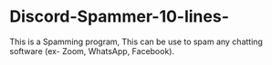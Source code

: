 # Discord-Spammer-10-lines-
This is a Spamming program, This can be use to spam any chatting software (ex- Zoom, WhatsApp, Facebook).
